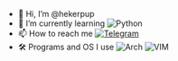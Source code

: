 - 👋 Hi, I’m @hekerpup
- 🌱 I’m currently learning 
![Python](https://img.shields.io/badge/Python-3776AB?style=for-the-badge&logo=python&logoColor=white)
- 📫 How to reach me 
[![Telegram](https://img.shields.io/badge/Telegram-2CA5E0?style=for-the-badge&logo=telegram&logoColor=white)](https://t.me/hekerpup) 
- 🛠️ Programs and OS I use 
![Arch](https://img.shields.io/badge/Arch_Linux-1793D1?style=for-the-badge&logo=arch-linux&logoColor=white)
![VIM](https://img.shields.io/badge/VIM-%2311AB00.svg?&style=for-the-badge&logo=vim&logoColor=white)
